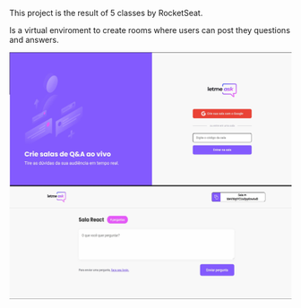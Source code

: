 This project is the result of 5 classes by RocketSeat.

Is a virtual enviroment to create rooms where users can post they questions and answers.

![Preview](https://github.com/wbhaese/NextLevelWeek_ReactJS/blob/master/preview.jpg)
